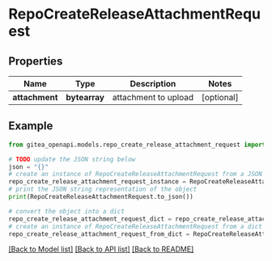 # RepoCreateReleaseAttachmentRequest


## Properties

Name | Type | Description | Notes
------------ | ------------- | ------------- | -------------
**attachment** | **bytearray** | attachment to upload | [optional] 

## Example

```python
from gitea_openapi.models.repo_create_release_attachment_request import RepoCreateReleaseAttachmentRequest

# TODO update the JSON string below
json = "{}"
# create an instance of RepoCreateReleaseAttachmentRequest from a JSON string
repo_create_release_attachment_request_instance = RepoCreateReleaseAttachmentRequest.from_json(json)
# print the JSON string representation of the object
print(RepoCreateReleaseAttachmentRequest.to_json())

# convert the object into a dict
repo_create_release_attachment_request_dict = repo_create_release_attachment_request_instance.to_dict()
# create an instance of RepoCreateReleaseAttachmentRequest from a dict
repo_create_release_attachment_request_from_dict = RepoCreateReleaseAttachmentRequest.from_dict(repo_create_release_attachment_request_dict)
```
[[Back to Model list]](../README.md#documentation-for-models) [[Back to API list]](../README.md#documentation-for-api-endpoints) [[Back to README]](../README.md)


